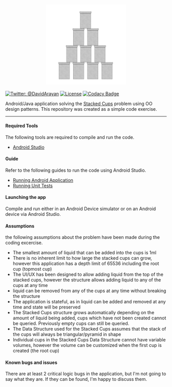 <h3 align="center">
  <img src="graphics/icon.png?raw=true" alt="Stacked-Cups Logo" width="250">
</h3>

[![Twitter: @DavidArayan](https://img.shields.io/badge/contact-DavidArayan-blue.svg?style=flat)](https://twitter.com/DavidArayan)
[![License](https://img.shields.io/badge/license-MIT-orange.svg?style=flat)](LICENSE)
[![Codacy Badge](https://api.codacy.com/project/badge/Grade/24d33661cc5f40748769524946b8e701)](https://app.codacy.com/app/DavidArayan/stacked-cups?utm_source=github.com&utm_medium=referral&utm_content=DavidArayan/stacked-cups&utm_campaign=Badge_Grade_Dashboard)

Android/Java application solving the [Stacked Cups](https://math.stackexchange.com/questions/2164392/display-of-cups-in-triangle-pyramid) problem using OO design patterns. This repository was created as a simple code exercise.

***

#### Required Tools

The following tools are required to compile and run the code.

-   [Android Studio](https://developer.android.com/studio)

#### Guide

Refer to the following guides to run the code using Android Studio.

-   [Running Android Application](https://developer.android.com/studio/run)
-   [Running Unit Tests](https://developer.android.com/studio/test)

#### Launching the app

Compile and run either in an Android Device simulator or on an Android device via Android Studio.

#### Assumptions

the following assumptions about the problem have been made during the coding excercise.

-   The smallest amount of liquid that can be added into the cups is 1ml
-   There is no inherent limit to how large the stacked cups can grow, however this application has a depth limit of 65536 including the root cup (topmost cup)
-   The UI/UX has been designed to allow adding liquid from the top of the stacked cups, however the structure allows adding liquid to any of the cups at any time
-   liquid can be removed from any of the cups at any time without breaking the structure
-   The application is stateful, as in liquid can be added and removed at any time and state will be preserved
-   The Stacked Cups structure grows automatically depending on the amount of liquid being added, cups which have not been created cannot be queried. Previously empty cups can still be queried.
-   The Data Structure used for the Stacked Cups assumes that the stack of the cups will always be triangular/pyramid in shape
-   Individual cups in the Stacked Cups Data Structure cannot have variable volumes, however the volume can be customized when the first cup is created (the root cup)

#### Known bugs and issues

There are at least 2 critical logic bugs in the application, but I'm not going to say what they are. If they can be found, I'm happy to discuss them.
